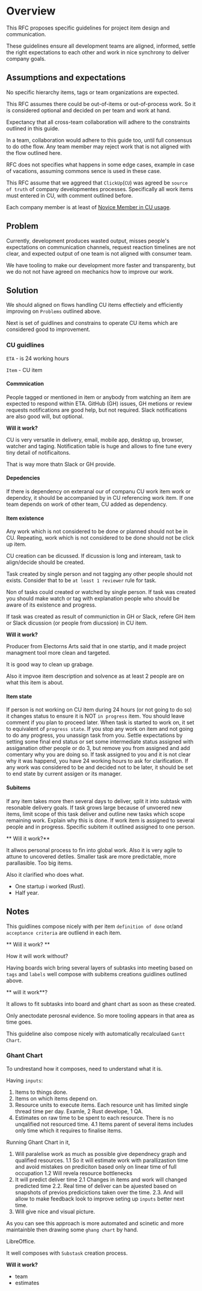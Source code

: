 # Overview

This RFC proposes specific guidelines for project item design and communication. 

These guidelines ensure all development teams are aligned, informed, settle the right expectations to each other and work in nice synchrony to deliver company goals.

## Assumptions and expectations

No specific hierarchy items, tags or team organizations are expected.

This RFC assumes there could be out-of-items or out-of-process work. 
So it is considered optional and decided on per team and work at hand.

Expectancy that all cross-team collaboration will adhere to the constraints outlined in this guide. 

In a team, collaboration would adhere to this guide too, until full consensus to do othe flow. Any team member may reject work that is not aligned with the flow outlined here.

RFC does not specifies what happens in some edge cases, example in case of vacations, assuming commons sence is used in these case. 

This RFC assume that we aggreed that `ClickUp`(`CU`) was agreed be `source of truth` of company developmentes processes.  Specifically all work items must entered in CU, with comment outlined before.

Each company member is at least of [Novice Member in CU usage](https://univerasity.clickup.com/page/course-catalog#level_novice,role_member).

## Problem

Currently, development produces wasted output, misses people's expectations on communication channels, request reaction timelines are not clear, and  expected output of one team is not aligned with consumer team. 

We have tooling to make our development more faster and transparenty, but we do not not have agreed on mechanics how to improve our work.

## Solution

We should aligned on flows handling CU items effectiely and efficiently improving on `Problems` outlined above. 

Next is set of guidlines and constrains to operate CU items which are considered good to improvement.

### CU guidlines

`ETA` - is 24 working hours

`Item` - CU item 

#### Commnication

People tagged or mentioned in item or anybody from watching an item are expected to respond within ETA.
GitHub (GH) issues, GH metions or review requests notifications are good help, but not required.
Slack notifications are also good will, but optional.

**Will it work?**

CU is very versatile in delivery, email, mobile app, desktop up, browser, watcher and taging.
Notification table is huge and allows to fine tune every tiny detail of notificaitons. 

That is way more thatn Slack or GH provide. 



#### Depedencies

If there is dependency on exteranal our of companu CU work item work or dependcy, it should be accompanied by in CU referencing work item.
If one team depends on work of other team, CU added as dependency.

#### Item existence

Any work which is not considered to be done or planned should not be in CU. 
Repeating, work which is not considered to be done should not be click up item.

CU creation can be dicussed. If dicussion is long and inteream, task to align/decide should be created.

Task created by single person and not tagging any other people should not exists. Consider that to be `at least 1 reviewer` rule for task.  

Non of tasks could created or watched by single person. If task was created you should make watch or tag with explanation people who should be aware of its existence and progress.

If task was created as result of communiction in GH or Slack, refere GH item or Slack dicussion (or people from diucssion) in CU item.

**Will it work?**

Producer  from Electorns Arts said that in one startip, and it made project managment tool more clean and targeted. 

It is good way to clean up grabage. 

Also it impvoe item description and solvence as at least 2 people are on what this item is about.




#### Item state

If person is not working on CU item during 24 hours (or not going to do so) it changes status to ensure it is NOT  `in progress` item. You should leave comment if you plan to proceed later.
When task is started to work on, it set to equivalent of `progress state`.
If you stop any work on item and not going to do any progress, you unassign task from you. Settle expectations by setting some final end status  or set some intermediate status assigned with assiganation other people or do 3, but remove you from assigned and add comentary why you are doing so.
If task assigned to you and it is not clear why it was happend, you have 24 working hours to ask for clarification.
If any work was considered to be and decided not to be later, it should be set to end state by current assigen or its manager.


#### Subitems

If any item takes more then several days to deliver, split it into subtask with resonable delivery goals.
If task grows large because of unvoered new items, limit scope of this task deliver and outline new tasks which scope remaining work. Explain why this is done.
If work item is assigned to several people and in progress. Specific subitem it outlined assigned to one person.

** Will it work?**

It allwos personal process to fin into global work. Also it is very agile to attune to uncovered detiles.
Smaller task are more predictable, more parallasible.
Too big items.

Also it clarified who does what.

- One startup i worked (Rust).
- Half year.



## Notes

This guidlines compose nicely with per item `definition of done` or/and `acceptance criteria` are outliend in each item.

** Will it work? **

How it will work without?

Having boards wich bring several layers of subtasks into meeting based on `tags` and `labels` well compose with subitems creations guidlines outlined above.

** will it work**?

It allows to fit subtasks into board and ghant chart as soon as these created. 

Only anectodate perosnal evidence. So more tooling appears in that area as time goes.

This guideline also compose nicely with automatically recalculaed `Gantt Chart`.

### Ghant Chart

To undrestand how it composes, need to understand what it is.

Having `inputs`:
1. Items to things done.
2. Items on which items depend on. 
3. Resource units to execute items. Each resource unit has limited single thread time per day. Examle, 2 Rust develope, 1 QA.
4. Estimates on raw time to be spent to each resource. There is no unqalified not resourced time.
4.1 Items parent of several items includes only time which it requires to finalise items.

Running Ghant Chart in it,
1. Will paralelise work as much as possible give dependnecy graph and qualified resources. 
1.1 So it will estimate work with parallizastion time and avoid mistakes on prediciton based only on linear time of full occupation
1.2 Will revela resource bottlenecks
2. It will predict deliver time
2.1 Changes in items and work will changed predicted time
2.2. Real time of deliver can be ajuested based on snapshots of previos predicictions taken over the time.
2.3. And will allow to make feedback look to improve seting up `inputs` better next time.
3. Will give nice and visual picture.

As you can see this approach is more automated and scinetic and more maintainble then drawing some `ghang chart` by hand.

LibreOffice.

It well composes with `Substask` creation process.

**Will it work?**

- team
- estimates






